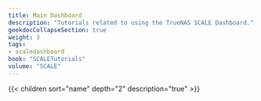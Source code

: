```yaml
---
title: Main Dashboard
description: "Tutorials related to using the TrueNAS SCALE Dashboard."
geekdocCollapseSection: true
weight: 3
tags:
- scaledashboard
book: "SCALETutorials"
volume: "SCALE"
---
```


{{< children sort="name" depth="2" description="true" >}} 
